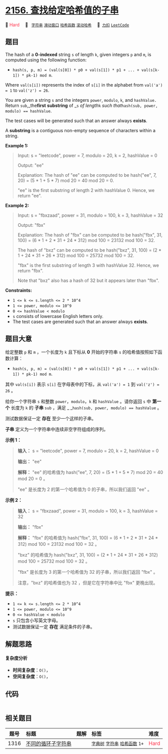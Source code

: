 # [2156. 查找给定哈希值的子串](https://2xiao.github.io/leetcode-js/problem/2156.html)

🔴 <font color=#ff334b>Hard</font>&emsp; 🔖&ensp; [`字符串`](/tag/string.md) [`滑动窗口`](/tag/sliding-window.md) [`哈希函数`](/tag/hash-function.md) [`滚动哈希`](/tag/rolling-hash.md)&emsp; 🔗&ensp;[`力扣`](https://leetcode.cn/problems/find-substring-with-given-hash-value) [`LeetCode`](https://leetcode.com/problems/find-substring-with-given-hash-value)

## 题目

The hash of a **0-indexed** string `s` of length `k`, given integers `p` and
`m`, is computed using the following function:

  * `hash(s, p, m) = (val(s[0]) * p0 + val(s[1]) * p1 + ... + val(s[k-1]) * pk-1) mod m`.

Where `val(s[i])` represents the index of `s[i]` in the alphabet from
`val('a') = 1` to `val('z') = 26`.

You are given a string `s` and the integers `power`, `modulo`, `k`, and
`hashValue.` Return `sub`,_the**first** **substring** of _`s` _of length_`k`
_such that_`hash(sub, power, modulo) == hashValue`.

The test cases will be generated such that an answer always **exists**.

A **substring** is a contiguous non-empty sequence of characters within a
string.



**Example 1:**

> Input: s = "leetcode", power = 7, modulo = 20, k = 2, hashValue = 0
> 
> Output: "ee"
> 
> Explanation: The hash of "ee" can be computed to be hash("ee", 7, 20) = (5 * 1 + 5 * 7) mod 20 = 40 mod 20 = 0. 
> 
> "ee" is the first substring of length 2 with hashValue 0. Hence, we return "ee".

**Example 2:**

> Input: s = "fbxzaad", power = 31, modulo = 100, k = 3, hashValue = 32
> 
> Output: "fbx"
> 
> Explanation: The hash of "fbx" can be computed to be hash("fbx", 31, 100) = (6 * 1 + 2 * 31 + 24 * 312) mod 100 = 23132 mod 100 = 32. 
> 
> The hash of "bxz" can be computed to be hash("bxz", 31, 100) = (2 * 1 + 24 * 31 + 26 * 312) mod 100 = 25732 mod 100 = 32. 
> 
> "fbx" is the first substring of length 3 with hashValue 32. Hence, we return "fbx".
> 
> Note that "bxz" also has a hash of 32 but it appears later than "fbx".

**Constraints:**

  * `1 <= k <= s.length <= 2 * 10^4`
  * `1 <= power, modulo <= 10^9`
  * `0 <= hashValue < modulo`
  * `s` consists of lowercase English letters only.
  * The test cases are generated such that an answer always **exists**.


## 题目大意

给定整数 `p` 和 `m` ，一个长度为 `k` 且下标从 **0**  开始的字符串 `s` 的哈希值按照如下函数计算：

  * `hash(s, p, m) = (val(s[0]) * p0 + val(s[1]) * p1 + ... + val(s[k-1]) * pk-1) mod m`.

其中 `val(s[i])` 表示 `s[i]` 在字母表中的下标，从 `val('a') = 1` 到 `val('z') = 26` 。

给你一个字符串 `s` 和整数 `power`，`modulo`，`k` 和 `hashValue` 。请你返回 `s` 中 **第一个** 长度为 `k`
的 **子串**  `sub` ，满足 _ _`hash(sub, power, modulo) == hashValue` 。

测试数据保证一定 **存在**  至少一个这样的子串。

**子串** 定义为一个字符串中连续非空字符组成的序列。



**示例 1：**

> 
> 
> 
> 
> 
> **输入：** s = "leetcode", power = 7, modulo = 20, k = 2, hashValue = 0
> 
> **输出：** "ee"
> 
> **解释：** "ee" 的哈希值为 hash("ee", 7, 20) = (5 * 1 + 5 * 7) mod 20 = 40 mod 20 = 0 。
> 
> "ee" 是长度为 2 的第一个哈希值为 0 的子串，所以我们返回 "ee" 。
> 
> 

**示例 2：**

> 
> 
> 
> 
> 
> **输入：** s = "fbxzaad", power = 31, modulo = 100, k = 3, hashValue = 32
> 
> **输出：** "fbx"
> 
> **解释：** "fbx" 的哈希值为 hash("fbx", 31, 100) = (6 * 1 + 2 * 31 + 24 * 312) mod 100 = 23132 mod 100 = 32 。
> 
> "bxz" 的哈希值为 hash("bxz", 31, 100) = (2 * 1 + 24 * 31 + 26 * 312) mod 100 = 25732 mod 100 = 32 。
> 
> "fbx" 是长度为 3 的第一个哈希值为 32 的子串，所以我们返回 "fbx" 。
> 
> 注意，"bxz" 的哈希值也为 32 ，但是它在字符串中比 "fbx" 更晚出现。
> 
> 



**提示：**

  * `1 <= k <= s.length <= 2 * 10^4`
  * `1 <= power, modulo <= 10^9`
  * `0 <= hashValue < modulo`
  * `s` 只包含小写英文字母。
  * 测试数据保证一定 **存在**  满足条件的子串。


## 解题思路

#### 复杂度分析

- **时间复杂度**：`O()`，
- **空间复杂度**：`O()`，

## 代码

```javascript

```

## 相关题目

<!-- prettier-ignore -->
| 题号 | 标题 | 题解 | 标签 | 难度 |
| :------: | :------ | :------: | :------ | :------ |
| 1316 | [不同的循环子字符串](https://leetcode.com/problems/distinct-echo-substrings) |  |  [`字典树`](/tag/trie.md) [`字符串`](/tag/string.md) [`哈希函数`](/tag/hash-function.md) `1+` | <font color=#ff334b>Hard</font> |
